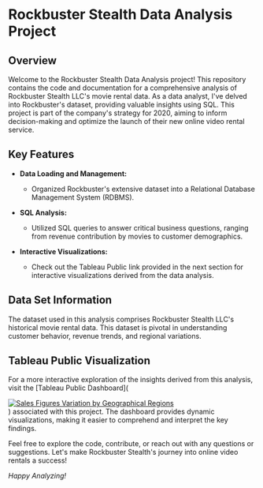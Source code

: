# Rockbuster Stealth Data Analysis Project

## Overview
Welcome to the Rockbuster Stealth Data Analysis project! This repository contains the code and documentation for a comprehensive analysis of Rockbuster Stealth LLC's movie rental data. As a data analyst, I've delved into Rockbuster's dataset, providing valuable insights using SQL. This project is part of the company's strategy for 2020, aiming to inform decision-making and optimize the launch of their new online video rental service.

## Key Features
- **Data Loading and Management:**
  - Organized Rockbuster's extensive dataset into a Relational Database Management System (RDBMS).
  
- **SQL Analysis:**
  - Utilized SQL queries to answer critical business questions, ranging from revenue contribution by movies to customer demographics.

- **Interactive Visualizations:**
  - Check out the Tableau Public link provided in the next section for interactive visualizations derived from the data analysis.

## Data Set Information
The dataset used in this analysis comprises Rockbuster Stealth LLC's historical movie rental data. This dataset is pivotal in understanding customer behavior, revenue trends, and regional variations.

## Tableau Public Visualization
For a more interactive exploration of the insights derived from this analysis, visit the [Tableau Public Dashboard](<div class='tableauPlaceholder' id='viz1709298055369' style='position: relative'><noscript><a href='#'><img alt='Sales Figures Variation by Geographical Regions ' src='https:&#47;&#47;public.tableau.com&#47;static&#47;images&#47;Ro&#47;Rock_17061224647080&#47;SalesbyRegion&#47;1_rss.png' style='border: none' /></a></noscript><object class='tableauViz'  style='display:none;'><param name='host_url' value='https%3A%2F%2Fpublic.tableau.com%2F' /> <param name='embed_code_version' value='3' /> <param name='site_root' value='' /><param name='name' value='Rock_17061224647080&#47;SalesbyRegion' /><param name='tabs' value='no' /><param name='toolbar' value='yes' /><param name='static_image' value='https:&#47;&#47;public.tableau.com&#47;static&#47;images&#47;Ro&#47;Rock_17061224647080&#47;SalesbyRegion&#47;1.png' /> <param name='animate_transition' value='yes' /><param name='display_static_image' value='yes' /><param name='display_spinner' value='yes' /><param name='display_overlay' value='yes' /><param name='display_count' value='yes' /><param name='language' value='en-US' /></object></div>                <script type='text/javascript'>                    var divElement = document.getElementById('viz1709298055369');                    var vizElement = divElement.getElementsByTagName('object')[0];                    vizElement.style.width='100%';vizElement.style.height=(divElement.offsetWidth*0.75)+'px';                    var scriptElement = document.createElement('script');                    scriptElement.src = 'https://public.tableau.com/javascripts/api/viz_v1.js';                    vizElement.parentNode.insertBefore(scriptElement, vizElement);                </script>) associated with this project. The dashboard provides dynamic visualizations, making it easier to comprehend and interpret the key findings.

Feel free to explore the code, contribute, or reach out with any questions or suggestions. Let's make Rockbuster Stealth's journey into online video rentals a success!

*Happy Analyzing!*
